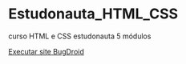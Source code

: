 # Estudonauta_HTML_CSS
 curso HTML e CSS estudonauta 5 módulos

<a href="https://laurapniza.github.io/Estudonauta_HTML_CSS/desafios/d010/">Executar site BugDroid</a>